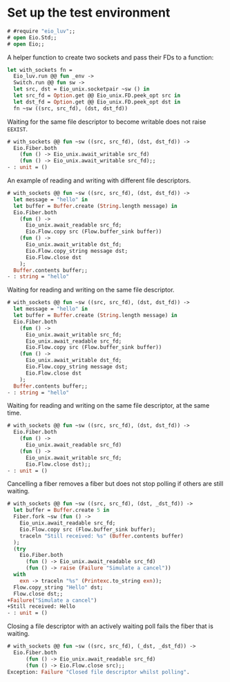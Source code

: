 # Set up the test environment

```ocaml
# #require "eio_luv";;
# open Eio.Std;;
# open Eio;;
```

A helper function to create two sockets and pass their FDs to a function:

```ocaml
let with_sockets fn =
  Eio_luv.run @@ fun _env ->
  Switch.run @@ fun sw ->
  let src, dst = Eio_unix.socketpair ~sw () in
  let src_fd = Option.get @@ Eio_unix.FD.peek_opt src in
  let dst_fd = Option.get @@ Eio_unix.FD.peek_opt dst in
  fn ~sw ((src, src_fd), (dst, dst_fd))
```

Waiting for the same file descriptor to become writable does not raise `EEXIST`.

```ocaml
# with_sockets @@ fun ~sw ((src, src_fd), (dst, dst_fd)) ->
  Eio.Fiber.both
    (fun () -> Eio_unix.await_writable src_fd)
    (fun () -> Eio_unix.await_writable src_fd);;
- : unit = ()
```

An example of reading and writing with different file descriptors.

```ocaml
# with_sockets @@ fun ~sw ((src, src_fd), (dst, dst_fd)) ->
  let message = "hello" in
  let buffer = Buffer.create (String.length message) in
  Eio.Fiber.both
    (fun () -> 
      Eio_unix.await_readable src_fd; 
      Eio.Flow.copy src (Flow.buffer_sink buffer))
    (fun () -> 
      Eio_unix.await_writable dst_fd; 
      Eio.Flow.copy_string message dst; 
      Eio.Flow.close dst
    );
  Buffer.contents buffer;;
- : string = "hello"
```

Waiting for reading and writing on the same file descriptor.

```ocaml
# with_sockets @@ fun ~sw ((src, src_fd), (dst, dst_fd)) ->
  let message = "hello" in
  let buffer = Buffer.create (String.length message) in
  Eio.Fiber.both
    (fun () -> 
      Eio_unix.await_writable src_fd;
      Eio_unix.await_readable src_fd;
      Eio.Flow.copy src (Flow.buffer_sink buffer))
    (fun () -> 
      Eio_unix.await_writable dst_fd;
      Eio.Flow.copy_string message dst;
      Eio.Flow.close dst
    );
  Buffer.contents buffer;;
- : string = "hello"
```

Waiting for reading and writing on the same file descriptor, at the same time.

```ocaml
# with_sockets @@ fun ~sw ((src, src_fd), (dst, dst_fd)) ->
  Eio.Fiber.both
    (fun () -> 
      Eio_unix.await_readable src_fd)
    (fun () -> 
      Eio_unix.await_writable src_fd;
      Eio.Flow.close dst);;
- : unit = ()
```

Cancelling a fiber removes a fiber but does not stop polling if others are still waiting.

```ocaml
# with_sockets @@ fun ~sw ((src, src_fd), (dst, _dst_fd)) ->
  let buffer = Buffer.create 5 in
  Fiber.fork ~sw (fun () -> 
    Eio_unix.await_readable src_fd; 
    Eio.Flow.copy src (Flow.buffer_sink buffer);
    traceln "Still received: %s" (Buffer.contents buffer)
  );
  (try 
    Eio.Fiber.both
      (fun () -> Eio_unix.await_readable src_fd)
      (fun () -> raise (Failure "Simulate a cancel"))
  with
    exn -> traceln "%s" (Printexc.to_string exn));
  Flow.copy_string "Hello" dst;
  Flow.close dst;;
+Failure("Simulate a cancel")
+Still received: Hello
- : unit = ()
```

Closing a file descriptor with an actively waiting poll fails the fiber that is waiting.

```ocaml
# with_sockets @@ fun ~sw ((src, src_fd), (_dst, _dst_fd)) ->
  Eio.Fiber.both
      (fun () -> Eio_unix.await_readable src_fd)
      (fun () -> Eio.Flow.close src);;
Exception: Failure "Closed file descriptor whilst polling".
```
